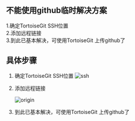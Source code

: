 
## 不能使用github临时解决方案
1.确定TortoiseGit   SSH位置  
2.添加远程链接  
3.到此已基本解决，可使用TortoiseGit 上传github了  
  <!--more-->

## 具体步骤
1. 确定TortoiseGit   SSH位置
   ![ssh](https://gitee.com/learn1999/image/raw/master/hugo/course/TortoiseGit/image2.png)

2. 添加远程链接

   ![origin](https://gitee.com/learn1999/image/raw/master/hugo/course/TortoiseGit/image1.png)

3. 到此已基本解决，可使用TortoiseGit 上传github了